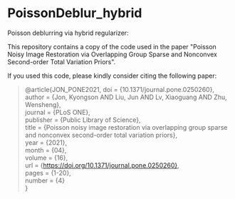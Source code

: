 # PoissonDeblur_hybrid
Poisson deblurring via hybrid regularizer:

This repository contains a copy of the code used in the paper "Poisson Noisy Image Restoration via Overlapping Group Sparse and Nonconvex Second-order Total Variation Priors".

If you used this code, please kindly consider citing the following paper:

>@article{JON_PONE2021,
    doi = {10.1371/journal.pone.0250260},    
    author = {Jon, Kyongson AND Liu, Jun AND Lv, Xiaoguang AND Zhu, Wensheng},  
    journal = {PLoS ONE},    
    publisher = {Public Library of Science},    
    title = {Poisson noisy image restoration via overlapping group sparse and nonconvex second-order total variation priors},    
    year = {2021},    
    month = {04},    
    volume = {16},    
    url = {https://doi.org/10.1371/journal.pone.0250260},    
    pages = {1-20},    
    number = {4}   
   }
